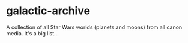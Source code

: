 # galactic-archive
A collection of all Star Wars worlds (planets and moons) from all canon media. It's a big list...
